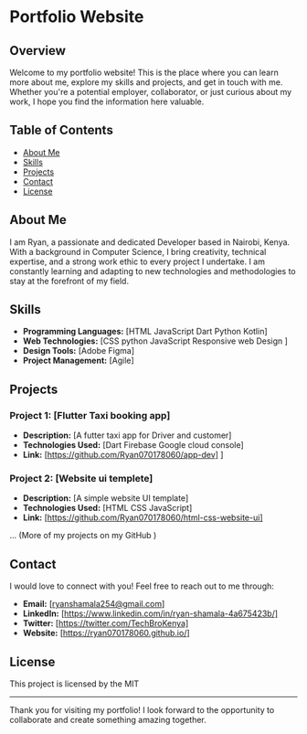 # Portfolio Website

## Overview

Welcome to my portfolio website! This is the place where you can learn more about me, explore my skills and projects, and get in touch with me. Whether you're a potential employer, collaborator, or just curious about my work, I hope you find the information here valuable.

## Table of Contents

- [About Me](#about-me)
- [Skills](#skills)
- [Projects](#projects)
- [Contact](#contact)
- [License](#license)

## About Me

I am Ryan, a passionate and dedicated Developer based in Nairobi, Kenya. With a background in Computer Science, I bring creativity, technical expertise, and a strong work ethic to every project I undertake. I am constantly learning and adapting to new technologies and methodologies to stay at the forefront of my field.

## Skills

- **Programming Languages:** [HTML JavaScript Dart Python Kotlin]
- **Web Technologies:** [CSS python JavaScript Responsive web Design ]
- **Design Tools:** [Adobe Figma]
- **Project Management:** [Agile]

## Projects

### Project 1: [Flutter Taxi booking app]

- **Description:** [A futter taxi app for Driver and customer]
- **Technologies Used:** [Dart Firebase Google cloud console]
- **Link:** [https://github.com/Ryan070178060/app-dev]
]

### Project 2: [Website ui templete]

- **Description:** [A simple website UI template]
- **Technologies Used:** [HTML CSS JavaScript]
- **Link:** [https://github.com/Ryan070178060/html-css-website-ui]

... (More of my projects on my GitHub )

## Contact

I would love to connect with you! Feel free to reach out to me through:

- **Email:** [ryanshamala254@gmail.com]
- **LinkedIn:** [https://www.linkedin.com/in/ryan-shamala-4a675423b/]
- **Twitter:** [https://twitter.com/TechBroKenya]
- **Website:** [https://ryan070178060.github.io/]

## License
This project is licensed by the MIT

---

Thank you for visiting my portfolio! I look forward to the opportunity to collaborate and create something amazing together.
